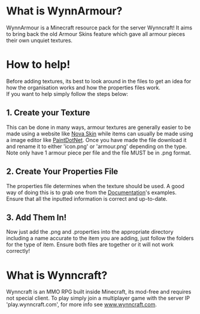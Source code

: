 # What is WynnArmour?
WynnArmour is a Minecraft resource pack for the server Wynncraft! It aims to bring back the old Armour Skins feature which gave all armour pieces their own unquiet textures.

# How to help!
Before adding textures, its best to look around in the files to get an idea for how the organisation works and how the properties files work.  
If you want to help simply follow the steps below:

## 1. Create your Texture
This can be done in many ways, armour textures are generally easier to be made using a website like [Nova Skin](https://minecraft.novaskin.me/resourcepacks) while items can usually be made using a image editor like [PaintDotNet](www.getpaint.net).
Once you have made the file download it and rename it to either 'icon.png' or 'armour.png' depending on the type. Note only have 1 armour piece per file and the file MUST be in .png format.

## 2. Create Your Properties File
The properties file determines when the texture should be used. A good way of doing this is to grab one from the [Documentation](/doc/)'s examples. Ensure that all the inputted information is correct and up-to-date.

## 3. Add Them In!
Now just add the .png and .properties into the appropriate directory including a name accurate to the item you are adding, just follow the folders for the type of item. Ensure both files are together or it will not work correctly! 

# What is Wynncraft?
Wynncraft is an MMO RPG built inside Minecraft, its mod-free and requires not special client. To play simply join a multiplayer game with the server IP 'play.wynncraft.com', for more info see www.wynncraft.com.
